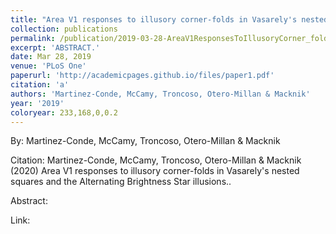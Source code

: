 ```yaml
---
title: "Area V1 responses to illusory corner-folds in Vasarely's nested squares and the Alternating Brightness Star illusions."
collection: publications
permalink: /publication/2019-03-28-AreaV1ResponsesToIllusoryCorner_foldsInVasarely_sNestedSquaresA
excerpt: 'ABSTRACT.'
date: Mar 28, 2019
venue: 'PLoS One'
paperurl: 'http://academicpages.github.io/files/paper1.pdf'
citation: 'a'
authors: 'Martinez-Conde, McCamy, Troncoso, Otero-Millan & Macknik'
year: '2019'
coloryear: 233,168,0,0.2
---
```


By: Martinez-Conde, McCamy, Troncoso, Otero-Millan & Macknik

Citation: Martinez-Conde, McCamy, Troncoso, Otero-Millan & Macknik (2020) Area V1 responses to illusory corner-folds in Vasarely's nested squares and the Alternating Brightness Star illusions.. 

Abstract: 

Link: 
